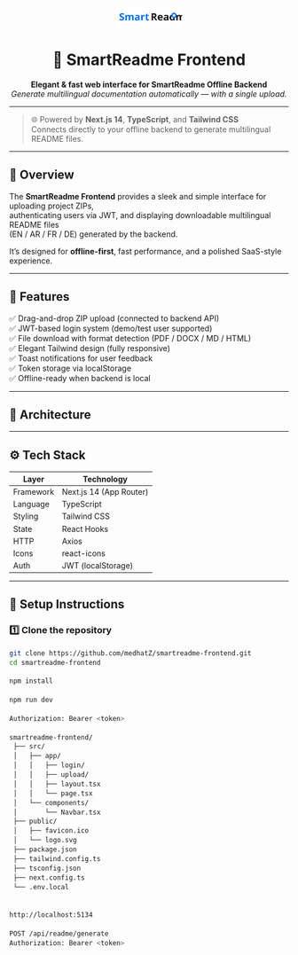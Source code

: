 <p align="center">
  <img src="https://raw.githubusercontent.com/medhatZ/smartreadme-frontend/main/public/logo.svg" width="120" alt="SmartReadme.AI Logo">
</p>

<h1 align="center">🧠 SmartReadme Frontend</h1>
<p align="center">
  <b>Elegant & fast web interface for SmartReadme Offline Backend</b><br>
  <i>Generate multilingual documentation automatically — with a single upload.</i>
</p>

---

> 🌐 Powered by **Next.js 14**, **TypeScript**, and **Tailwind CSS**  
> Connects directly to your offline backend to generate multilingual README files.

---

## 🚀 Overview

The **SmartReadme Frontend** provides a sleek and simple interface for uploading project ZIPs,  
authenticating users via JWT, and displaying downloadable multilingual README files  
(EN / AR / FR / DE) generated by the backend.

It’s designed for **offline-first**, fast performance, and a polished SaaS-style experience.

---

## 🧩 Features

✅ Drag-and-drop ZIP upload (connected to backend API)  
✅ JWT-based login system (demo/test user supported)  
✅ File download with format detection (PDF / DOCX / MD / HTML)  
✅ Elegant Tailwind design (fully responsive)  
✅ Toast notifications for user feedback  
✅ Token storage via localStorage  
✅ Offline-ready when backend is local  

---

## 🧠 Architecture


---

## ⚙️ Tech Stack

| Layer | Technology |
|--------|-------------|
| Framework | Next.js 14 (App Router) |
| Language | TypeScript |
| Styling | Tailwind CSS |
| State | React Hooks |
| HTTP | Axios |
| Icons | react-icons |
| Auth | JWT (localStorage) |

---

## 🧰 Setup Instructions

### 1️⃣ Clone the repository
```bash
git clone https://github.com/medhatZ/smartreadme-frontend.git
cd smartreadme-frontend

npm install

npm run dev

Authorization: Bearer <token>

smartreadme-frontend/
 ├── src/
 │   ├── app/
 │   │   ├── login/
 │   │   ├── upload/
 │   │   ├── layout.tsx
 │   │   └── page.tsx
 │   └── components/
 │       └── Navbar.tsx
 ├── public/
 │   ├── favicon.ico
 │   └── logo.svg
 ├── package.json
 ├── tailwind.config.ts
 ├── tsconfig.json
 ├── next.config.ts
 └── .env.local


http://localhost:5134

POST /api/readme/generate
Authorization: Bearer <token>

